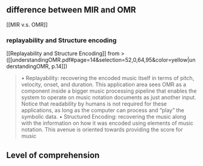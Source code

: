 ## difference between MIR and OMR 
[[MIR v.s. OMR]]

### replayability and Structure encoding
[[Replayability and Structure Encoding]]
from > ([[understandingOMR.pdf#page=14&selection=52,0,64,95&color=yellow|understandingOMR, p.14]])
>  • Replayability: recovering the encoded music itself in terms of pitch, velocity, onset, and duration. This application area sees OMR as a component inside a bigger music processing pipeline that enables the system to operate on music notation documents as just another input. Notice that readability by humans is not required for these applications, as long as the computer can process and “play” the symbolic data. 
>  • Structured Encoding: recovering the music along with the information on how it was encoded using elements of music notation. This avenue is oriented towards providing the score for music

## Level of comprehension
